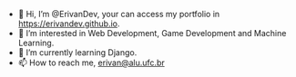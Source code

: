 - 👋 Hi, I’m @ErivanDev, your can access my portfolio in https://erivandev.github.io.
- 👀 I’m interested in Web Development, Game Development and Machine Learning.
- 🌱 I’m currently learning Django. <!-- - 💞️ I’m looking to collaborate on ... -->
- 📫 How to reach me, erivan@alu.ufc.br

<!---
ErivanDev/ErivanDev is a ✨ special ✨ repository because its `README.md` (this file) appears on your GitHub profile.
You can click the Preview link to take a look at your changes.
--->
